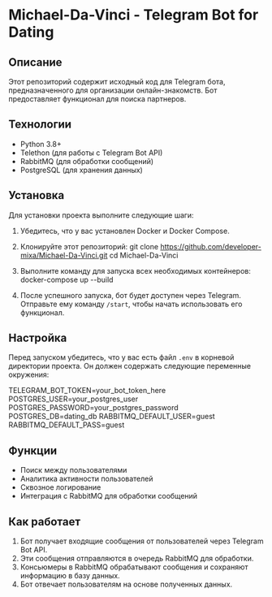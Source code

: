 # Michael-Da-Vinci - Telegram Bot for Dating

## Описание

Этот репозиторий содержит исходный код для Telegram бота, предназначенного для организации онлайн-знакомств. Бот предоставляет функционал для поиска партнеров.

## Технологии

- Python 3.8+
- Telethon (для работы с Telegram Bot API)
- RabbitMQ (для обработки сообщений)
- PostgreSQL (для хранения данных)

## Установка

Для установки проекта выполните следующие шаги:

1. Убедитесь, что у вас установлен Docker и Docker Compose.

2. Клонируйте этот репозиторий:
git clone https://github.com/developer-mixa/Michael-Da-Vinci.git cd Michael-Da-Vinci


3. Выполните команду для запуска всех необходимых контейнеров:
docker-compose up --build


4. После успешного запуска, бот будет доступен через Telegram. Отправьте ему команду `/start`, чтобы начать использовать его функционал.

## Настройка

Перед запуском убедитесь, что у вас есть файл `.env` в корневой директории проекта. Он должен содержать следующие переменные окружения:

TELEGRAM_BOT_TOKEN=your_bot_token_here POSTGRES_USER=your_postgres_user POSTGRES_PASSWORD=your_postgres_password POSTGRES_DB=dating_db RABBITMQ_DEFAULT_USER=guest RABBITMQ_DEFAULT_PASS=guest


## Функции

- Поиск между пользователями
- Аналитика активности пользователей
- Сквозное логирование
- Интеграция с RabbitMQ для обработки сообщений

## Как работает

1. Бот получает входящие сообщения от пользователей через Telegram Bot API.
2. Эти сообщения отправляются в очередь RabbitMQ для обработки.
3. Консьюмеры в RabbitMQ обрабатывают сообщения и сохраняют информацию в базу данных.
4. Бот отвечает пользователям на основе полученных данных.
